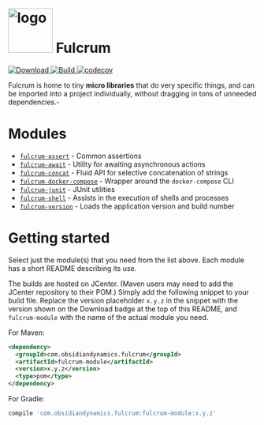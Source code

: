 
<img src="https://raw.githubusercontent.com/wiki/obsidiandynamics/fulcrum/images/fulcrum-logo.png" width="90px" alt="logo"/> Fulcrum
===
[ ![Download](https://api.bintray.com/packages/obsidiandynamics/fulcrum/fulcrum-shell/images/download.svg) ](https://bintray.com/obsidiandynamics/fulcrum/fulcrum-shell/_latestVersion)
[ ![Build](https://travis-ci.org/obsidiandynamics/fulcrum.svg?branch=master) ](https://travis-ci.org/obsidiandynamics/fulcrum#)
[![codecov](https://codecov.io/gh/obsidiandynamics/fulcrum/branch/master/graph/badge.svg)](https://codecov.io/gh/obsidiandynamics/fulcrum)

Fulcrum is home to tiny **micro libraries** that do very specific things, and can be imported into a project individually, without dragging in tons of unneeded dependencies.-

# Modules
* [`fulcrum-assert`](https://github.com/obsidiandynamics/fulcrum/tree/master/assert) - Common assertions
* [`fulcrum-await`](https://github.com/obsidiandynamics/fulcrum/tree/master/await) - Utility for awaiting asynchronous actions
* [`fulcrum-concat`](https://github.com/obsidiandynamics/fulcrum/tree/master/concat) - Fluid API for selective concatenation of strings
* [`fulcrum-docker-compose`](https://github.com/obsidiandynamics/fulcrum/tree/master/docker-compose) - Wrapper around the `docker-compose` CLI
* [`fulcrum-junit`](https://github.com/obsidiandynamics/fulcrum/tree/master/junit) - JUnit utilities
* [`fulcrum-shell`](https://github.com/obsidiandynamics/fulcrum/tree/master/shell) - Assists in the execution of shells and processes
* [`fulcrum-version`](https://github.com/obsidiandynamics/fulcrum/tree/master/version) - Loads the application version and build number

# Getting started
Select just the module(s) that you need from the list above. Each module has a short README describing its use.

The builds are hosted on JCenter. (Maven users may need to add the JCenter repository to their POM.) Simply add the following snippet to your build file. Replace the version placeholder `x.y.z` in the snippet with the version shown on the Download badge at the top of this README, and `fulcrum-module` with the name of the actual module you need.

For Maven:

```xml
<dependency>
  <groupId>com.obsidiandynamics.fulcrum</groupId>
  <artifactId>fulcrum-module</artifactId>
  <version>x.y.z</version>
  <type>pom</type>
</dependency>
```

For Gradle:

```groovy
compile 'com.obsidiandynamics.fulcrum:fulcrum-module:x.y.z'
```
